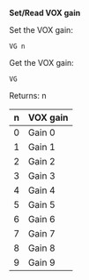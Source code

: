 __Set/Read VOX gain__

Set the VOX gain:

	VG n

Get the VOX gain:

	VG

Returns: n
	
|n|VOX gain|
|---|---|
|0|Gain 0
|1|Gain 1
|2|Gain 2
|3|Gain 3
|4|Gain 4
|5|Gain 5
|6|Gain 6
|7|Gain 7
|8|Gain 8
|9|Gain 9

